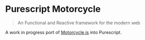 # Purescript Motorcycle

> An Functional and Reactive framework for the modern web

A work in progress port of [Motorcycle.js](https://github.com/motorcyclejs/motorcyclejs) into
Purescript.
